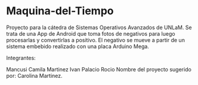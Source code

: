 # Maquina-del-Tiempo

Proyecto para la cátedra de Sistemas Operativos Avanzados de UNLaM. Se trata de una App de Android que toma fotos de negativos para luego procesarlas y convertirlas a positivo. El negativo se mueve a partir de un sistema embebido realizado con una placa Arduino Mega.

Integrantes:

Mancusi Camila
Martinez Ivan
Palacio Rocio
Nombre del proyecto sugerido por: Carolina Martinez.
